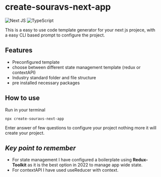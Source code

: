 # create-souravs-next-app

![Next JS](https://img.shields.io/badge/Next-black?style=for-the-badge&logo=next.js&logoColor=white)
![TypeScript](https://img.shields.io/badge/typescript-%23007ACC.svg?style=for-the-badge&logo=typescript&logoColor=white)

This is a easy to use code template generator for your next js projece, with a easy CLI based prompt to configure the project.

## Features

- Preconfigured template
- choose between different state management template (redux or contextAPI)
- Industry standard folder and file structure
- pre installed necessary packages

## How to use

Run in your terminal

    npx create-souravs-next-app

Enter answer of few questions to configure your project nothing more it will create your project.

## _Key point to remember_

- For state management I have configured a boilerplate using **Redux-Toolkit** as it is the best option in 2022 to manage app wide state.
- For contextAPI I have used useReducer with context.
